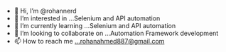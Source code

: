 - 👋 Hi, I’m @rohannerd
- 👀 I’m interested in ...Selenium and API automation
- 🌱 I’m currently learning ...Selenium and API automation
- 💞️ I’m looking to collaborate on ...Automation Framework development
- 📫 How to reach me ...rohanahmed887@gmail.com

<!---
rohannerd/rohannerd is a ✨ special ✨ repository because its `README.md` (this file) appears on your GitHub profile.
You can click the Preview link to take a look at your changes.
--->
